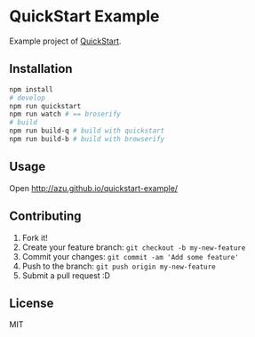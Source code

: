 # QuickStart Example

Example project of [QuickStart](http://spotify.github.io/quickstart/ "QuickStart").

## Installation

```sh
npm install
# develop
npm run quickstart
npm run watch # == broserify
# build
npm run build-q # build with quickstart
npm run build-b # build with browserify
```

## Usage

Open http://azu.github.io/quickstart-example/

## Contributing

1. Fork it!
2. Create your feature branch: `git checkout -b my-new-feature`
3. Commit your changes: `git commit -am 'Add some feature'`
4. Push to the branch: `git push origin my-new-feature`
5. Submit a pull request :D

## License

MIT